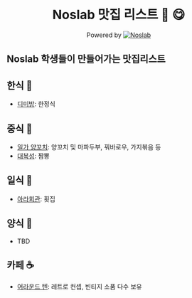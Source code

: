 <h1 align="center">
    <br> Noslab 맛집 리스트 🍴 😋
</h1>

<p align="center">Powered by
  <a href="https://noslab.github.io/">       
      <img src="https://img.shields.io/badge/-Noslab-4285F4?style=flat-square&logo=googlescholar&logoColor=white" alt="Noslab">
  </a>  
</p>

## Noslab 학생들이 만들어가는 맛집리스트 

## 한식 🍚
- [디미방](https://www.google.com/maps/place/%EB%94%94%EB%AF%B8%EB%B0%A9/data=!3m1!4b1!4m5!3m4!1s0x3568cc8442503549:0x7288232f9561e33c!8m2!3d35.2433716!4d128.6878116): 한정식
## 중식 🥡
- [일가 양꼬치](https://www.google.com/search?q=%EC%9D%BC%EA%B0%80%EC%96%91%EA%BC%AC%EC%B9%98&oq=%EC%9D%BC%EA%B0%80%EC%96%91%EA%BC%AC%EC%B9%98&aqs=chrome.0.0i355i512j46i175i199i512j69i59j69i60.1977j0j7&sourceid=chrome&ie=UTF-8&tbs=lf:1,lf_ui:9&tbm=lcl&rflfq=1&num=10&rldimm=8766858198301463122&lqi=Cg_snbzqsIDslpHqvKzsuZhaEiIQ7J286rCAIOyWkeq8rOy5mJIBCnJlc3RhdXJhbnQ&phdesc=VAN5M2TGWWI&ved=2ahUKEwj9rfD-r7P4AhWkmlYBHRxQDR4QvS56BAgTEAE&sa=X&rlst=f#rlfi=hd:;si:;mv:[[35.2299062001303,128.6872005063859],[35.22354344317425,128.67298479860696],null,[35.22672488401962,128.68009265249643],17]): 양꼬치 및 마파두부, 꿔바로우, 가지볶음 등  
- [대복성](https://www.google.com/maps/place/%EB%8C%80%EB%B3%B5%EC%84%B1/@35.2296001,128.6813983,15z/data=!4m2!3m1!1s0x0:0x5896d843e0a9f206?sa=X&ved=2ahUKEwibpYXHsLP4AhXwzYsBHYKDAg8Q_BJ6BAgkEAU): 짬뽕
## 일식 🍣
- [아라회관](https://www.google.com/search?q=%EC%95%84%EB%9D%BC%ED%9A%8C%EA%B4%80&oq=%EC%95%84%EB%9D%BC%ED%9A%8C%EA%B4%80&aqs=chrome..69i57j0i5i30.4879j0j7&sourceid=chrome&ie=UTF-8&tbs=lf:1,lf_ui:9&tbm=lcl&rflfq=1&num=10&rldimm=15113548430140813833&lqi=CgzslYTrnbztmozqtIBaEyIN7JWE6528IO2ajOq0gCoCCAKSARBzdXNoaV9yZXN0YXVyYW50&phdesc=ynvKJkFD48M&ved=2ahUKEwivyvj1vLP4AhUzq1YBHTnPDB4QvS56BAgNEAE&sa=X&rlst=f#rlfi=hd:;si:15113548430140813833,l,CgzslYTrnbztmozqtIBaEyIN7JWE6528IO2ajOq0gCoCCAKSARBzdXNoaV9yZXN0YXVyYW50,y,ynvKJkFD48M;mv:[[35.2218963,128.6859317],[35.2196664,128.6820109]];tbs:lrf:!1m4!1u3!2m2!3m1!1e1!1m4!1u2!2m2!2m1!1e1!2m1!1e2!2m1!1e3,lf:1): 횟집
## 양식 🍕
- TBD

## 카페 ☕
- [어라운드 텐](https://www.google.com/search?q=%EC%96%B4%EB%9D%BC%EC%9A%B4%EB%93%9C%ED%85%90&client=ubuntu&hs=jPR&channel=fs&tbm=lcl&sxsrf=ALiCzsag2fUkRSfvb0PVZUKOTC0V7mQ8XQ%3A1655437032593&ei=6ParYtnnI8aOr7wP--GdsAU&oq=%EC%96%B4%EB%9D%BC%EC%9A%B4%EB%93%9C%ED%85%90&gs_l=psy-ab.3..35i39k1j38.191848.191848.0.192052.1.1.0.0.0.0.135.135.0j1.1.0....0...1c.4.64.psy-ab..0.1.135....0.6DY35qutNNU#rlfi=hd:;si:9114244692199618672,l,Cg_slrTrnbzsmrTrk5zthZBaFiIQ7Ja065287Jq065OcIO2FkCoCCAKSAQtjb2ZmZWVfc2hvcA,y,gSFEGN-q44s;mv:[[35.250621377319035,128.6851412883672],[35.25026142268097,128.68470051163277]]): 레트로 컨셉, 빈티지 소품 다수 보유

